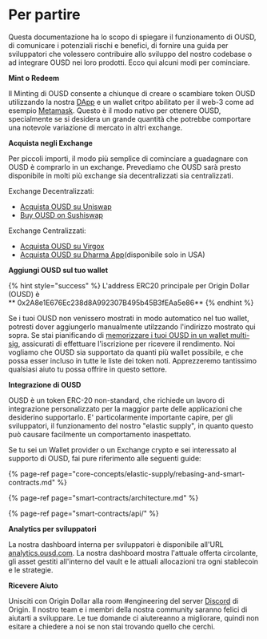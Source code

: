 # Per partire

Questa documentazione ha lo scopo di spiegare il funzionamento di OUSD, di comunicare i potenziali rischi e benefici, di fornire una guida per sviluppatori che volessero contribuire allo sviluppo del nostro codebase o ad integrare OUSD nei loro prodotti. Ecco qui alcuni modi per cominciare.

**Mint o Redeem**

Il Minting di OUSD consente a chiunque di creare o scambiare token OUSD utilizzando la nostra [DApp](www.ousd.com) e un wallet critpo abilitato per il web-3 come ad esempio [Metamask](https://www.metamask.io). Questo è il modo nativo per ottenere OUSD, specialmente se si desidera un grande quantità che potrebbe comportare una notevole variazione di mercato in altri exchange.

**Acquista negli Exchange**

Per piccoli importi, il modo più semplice di cominciare a guadagnare con OUSD è comprarlo in un exchange. Prevediamo che OUSD sarà presto disponibile in molti più exchange sia decentralizzati sia centralizzati.

Exchange Decentralizzati:

* [Acquista OUSD su Uniswap](https://app.uniswap.org/#/swap?inputCurrency=0xdac17f958d2ee523a2206206994597c13d831ec7&outputCurrency=0x2A8e1E676Ec238d8A992307B495b45B3fEAa5e86)
* [Buy OUSD on Sushiswap](https://exchange.sushiswapclassic.org/#/swap?inputCurrency=0xdac17f958d2ee523a2206206994597c13d831ec7&outputCurrency=0x2a8e1e676ec238d8a992307b495b45b3feaa5e86)

Exchange Centralizzati:

* [Acquista OUSD su Virgox](https://virgox.com/exchange/141)
* [Acquista OUSD su Dharma App](https://www.dharma.io/)\(disponibile solo in USA\)

**Aggiungi OUSD sul tuo wallet**

{% hint style="success" %}
L'address ERC20 principale per Origin Dollar \(OUSD\) è    
** 0x2A8e1E676Ec238d8A992307B495b45B3fEAa5e86**
{% endhint %}

Se i tuoi OUSD non venissero mostrati in modo automatico nel tuo wallet, potresti dover aggiungerlo manualmente utilzzando l'indirizzo mostrato qui sopra. Se stai pianificando di [memorizzare i tuoi OUSD in un wallet multi-sig](core-concepts/elastic-supply/rebasing-and-smart-contracts.md), assicurati di effettuare l'iscrizione per ricevere il rendimento. Noi vogliamo che OUSD sia supportato da quanti più wallet possibile, e che possa esser incluso in tutte le liste dei token noti. Apprezzeremo tantissimo qualsiasi aiuto tu possa offrire in questo settore.

**Integrazione di OUSD**

OUSD è un token ERC-20 non-standard, che richiede un lavoro di integrazione personalizzato per la maggior parte delle applicazioni che desiderino supportarlo. E' particolarmente importante capire, per gli sviluppatori, il funzionamento del nostro "elastic supply", in quanto questo può causare facilmente un comportamento inaspettato.

Se tu sei un Wallet provider o un Exchange crypto e sei interessato al supporto di OUSD, fai pure riferimento alle seguenti guide:

{% page-ref page="core-concepts/elastic-supply/rebasing-and-smart-contracts.md" %}

{% page-ref page="smart-contracts/architecture.md" %}

{% page-ref page="smart-contracts/api/" %}

**Analytics per sviluppatori**

La nostra dashboard interna per sviluppatori è disponibile all'URL [analytics.ousd.com](https://analytics.ousd.com). La nostra dashboard mostra l'attuale offerta circolante, gli asset gestiti all'interno del vault e le attuali allocazioni tra ogni stablecoin e le strategie.

**Ricevere Aiuto**

Unisciti con Origin Dollar alla room \#engineering del server [Discord](www.originprotocol.com/discord) di Origin.  Il nostro team e i membri della nostra community saranno felici di aiutarti a sviluppare. Le tue domande ci aiutereanno a migliorare, quindi non esitare a chiedere a noi se non stai trovando quello che cerchi.

